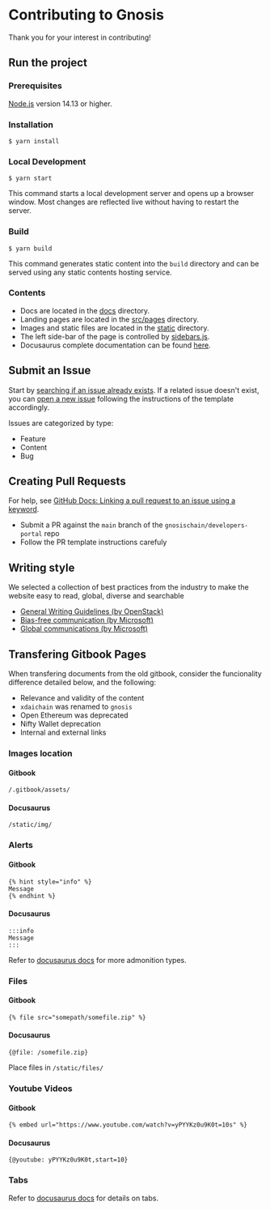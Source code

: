 # Contributing to Gnosis
Thank you for your interest in contributing!

## Run the project

### Prerequisites

[Node.js](https://nodejs.org/en/download/) version 14.13 or higher.  

### Installation

```
$ yarn install
```

### Local Development

```
$ yarn start
```

This command starts a local development server and opens up a browser window. Most changes are reflected live without having to restart the server.

### Build

```
$ yarn build
```

This command generates static content into the `build` directory and can be served using any static contents hosting service.

### Contents
* Docs are located in the [docs](docs) directory.
* Landing pages are located in the [src/pages](src/pages) directory.
* Images and static files are located in the [static](static) directory.
* The left side-bar of the page is controlled by [sidebars.js](sidebars.js).
* Docusaurus complete documentation can be found [here](https://docusaurus.io/docs).

## Submit an Issue

Start by [searching if an issue already exists](https://docs.github.com/en/github/searching-for-information-on-github/searching-on-github/searching-issues-and-pull-requests#search-by-the-title-body-or-comments). 
If a related issue doesn't exist, you can [open a new issue](https://github.com/gnosischain/developers-portal/issues/new/choose) following the instructions of the template accordingly.

Issues are categorized by type:

- Feature
- Content
- Bug

## Creating Pull Requests

For help, see [GitHub Docs: Linking a pull request to an issue using a keyword](https://docs.github.com/en/free-pro-team@latest/github/managing-your-work-on-github/linking-a-pull-request-to-an-issue#linking-a-pull-request-to-an-issue-using-a-keyword).

- Submit a PR against the `main` branch of the `gnosischain/developers-portal` repo
- Follow the PR template instructions carefuly

## Writing style

We selected a collection of best practices from the industry to make the website easy to read, global, diverse and searchable

- [General Writing Guidelines (by OpenStack)](https://docs.openstack.org/doc-contrib-guide/writing-style/general-writing-guidelines.html)
- [Bias-free communication (by Microsoft)](https://docs.microsoft.com/en-us/style-guide/bias-free-communication)
- [Global communications (by Microsoft)](https://docs.microsoft.com/en-us/style-guide/global-communications/)

## Transfering Gitbook Pages

When transfering documents from the old gitbook, consider the funcionality difference detailed below, and the following:

- Relevance and validity of the content
- ```xdaichain``` was renamed to ```gnosis```
- Open Ethereum was deprecated
- Nifty Wallet deprecation
- Internal and external links

### Images location

#### Gitbook

```
/.gitbook/assets/
```

#### Docusaurus

```
/static/img/
```

### Alerts

#### Gitbook

```
{% hint style="info" %}
Message
{% endhint %}
```

#### Docusaurus

```
:::info
Message
:::
```
Refer to [docusaurus docs](https://docusaurus.io/docs/next/markdown-features/admonitions) for more admonition types.

### Files

#### Gitbook

```
{% file src="somepath/somefile.zip" %}
```

#### Docusaurus

```
{@file: /somefile.zip}
```
Place files in ```/static/files/```

### Youtube Videos

#### Gitbook

```
{% embed url="https://www.youtube.com/watch?v=yPYYKz0u9K0t=10s" %}
```

#### Docusaurus

```
{@youtube: yPYYKz0u9K0t,start=10}
```

### Tabs

Refer to [docusaurus docs](https://docusaurus.io/docs/next/markdown-features/tabs) for details on tabs.